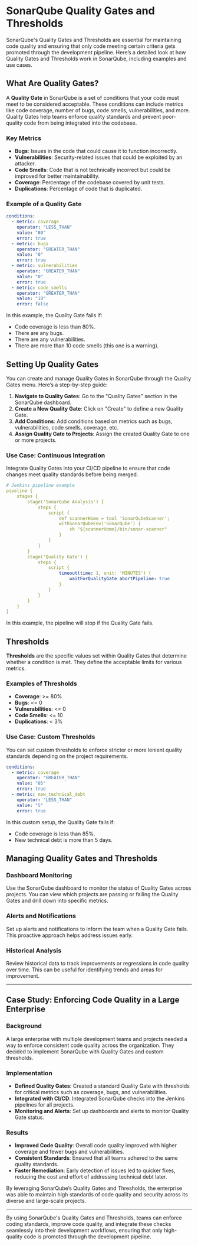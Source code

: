 # SonarQube Quality Gates and Thresholds

SonarQube's Quality Gates and Thresholds are essential for maintaining code quality and ensuring that only code meeting certain criteria gets promoted through the development pipeline. Here’s a detailed look at how Quality Gates and Thresholds work in SonarQube, including examples and use cases.

## What Are Quality Gates?

A **Quality Gate** in SonarQube is a set of conditions that your code must meet to be considered acceptable. These conditions can include metrics like code coverage, number of bugs, code smells, vulnerabilities, and more. Quality Gates help teams enforce quality standards and prevent poor-quality code from being integrated into the codebase.

### Key Metrics

- **Bugs**: Issues in the code that could cause it to function incorrectly.
- **Vulnerabilities**: Security-related issues that could be exploited by an attacker.
- **Code Smells**: Code that is not technically incorrect but could be improved for better maintainability.
- **Coverage**: Percentage of the codebase covered by unit tests.
- **Duplications**: Percentage of code that is duplicated.

### Example of a Quality Gate

```yaml
conditions:
  - metric: coverage
    operator: "LESS_THAN"
    value: "80"
    error: true
  - metric: bugs
    operator: "GREATER_THAN"
    value: "0"
    error: true
  - metric: vulnerabilities
    operator: "GREATER_THAN"
    value: "0"
    error: true
  - metric: code_smells
    operator: "GREATER_THAN"
    value: "10"
    error: false
```

In this example, the Quality Gate fails if:

- Code coverage is less than 80%.
- There are any bugs.
- There are any vulnerabilities.
- There are more than 10 code smells (this one is a warning).

## Setting Up Quality Gates

You can create and manage Quality Gates in SonarQube through the Quality Gates menu. Here’s a step-by-step guide:

1. **Navigate to Quality Gates**: Go to the "Quality Gates" section in the SonarQube dashboard.
2. **Create a New Quality Gate**: Click on "Create" to define a new Quality Gate.
3. **Add Conditions**: Add conditions based on metrics such as bugs, vulnerabilities, code smells, coverage, etc.
4. **Assign Quality Gate to Projects**: Assign the created Quality Gate to one or more projects.

### Use Case: Continuous Integration

Integrate Quality Gates into your CI/CD pipeline to ensure that code changes meet quality standards before being merged.

```yaml
# Jenkins pipeline example
pipeline {
    stages {
        stage('SonarQube Analysis') {
            steps {
                script {
                    def scannerHome = tool 'SonarQubeScanner';
                    withSonarQubeEnv('SonarQube') {
                        sh "${scannerHome}/bin/sonar-scanner"
                    }
                }
            }
        }
        stage('Quality Gate') {
            steps {
                script {
                    timeout(time: 1, unit: 'MINUTES') {
                        waitForQualityGate abortPipeline: true
                    }
                }
            }
        }
    }
}
```

In this example, the pipeline will stop if the Quality Gate fails.

## Thresholds

**Thresholds** are the specific values set within Quality Gates that determine whether a condition is met. They define the acceptable limits for various metrics.

### Examples of Thresholds

- **Coverage**: >= 80%
- **Bugs**: <= 0
- **Vulnerabilities**: <= 0
- **Code Smells**: <= 10
- **Duplications**: < 3%

### Use Case: Custom Thresholds

You can set custom thresholds to enforce stricter or more lenient quality standards depending on the project requirements.

```yaml
conditions:
  - metric: coverage
    operator: "GREATER_THAN"
    value: "85"
    error: true
  - metric: new_technical_debt
    operator: "LESS_THAN"
    value: "5"
    error: true
```

In this custom setup, the Quality Gate fails if:

- Code coverage is less than 85%.
- New technical debt is more than 5 days.

## Managing Quality Gates and Thresholds

### Dashboard Monitoring

Use the SonarQube dashboard to monitor the status of Quality Gates across projects. You can view which projects are passing or failing the Quality Gates and drill down into specific metrics.

### Alerts and Notifications

Set up alerts and notifications to inform the team when a Quality Gate fails. This proactive approach helps address issues early.

### Historical Analysis

Review historical data to track improvements or regressions in code quality over time. This can be useful for identifying trends and areas for improvement.

---

## Case Study: Enforcing Code Quality in a Large Enterprise

### Background
A large enterprise with multiple development teams and projects needed a way to enforce consistent code quality across the organization. They decided to implement SonarQube with Quality Gates and custom thresholds.

### Implementation
- **Defined Quality Gates**: Created a standard Quality Gate with thresholds for critical metrics such as coverage, bugs, and vulnerabilities.
- **Integrated with CI/CD**: Integrated SonarQube checks into the Jenkins pipelines for all projects.
- **Monitoring and Alerts**: Set up dashboards and alerts to monitor Quality Gate status.

### Results
- **Improved Code Quality**: Overall code quality improved with higher coverage and fewer bugs and vulnerabilities.
- **Consistent Standards**: Ensured that all teams adhered to the same quality standards.
- **Faster Remediation**: Early detection of issues led to quicker fixes, reducing the cost and effort of addressing technical debt later.

By leveraging SonarQube’s Quality Gates and Thresholds, the enterprise was able to maintain high standards of code quality and security across its diverse and large-scale projects.

---

By using SonarQube's Quality Gates and Thresholds, teams can enforce coding standards, improve code quality, and integrate these checks seamlessly into their development workflows, ensuring that only high-quality code is promoted through the development pipeline.